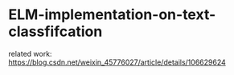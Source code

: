 # ELM-implementation-on-text-classfifcation

related work: https://blog.csdn.net/weixin_45776027/article/details/106629624
